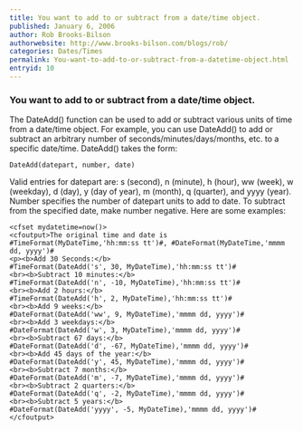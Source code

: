 ```yaml
---
title: You want to add to or subtract from a date/time object.
published: January 6, 2006
author: Rob Brooks-Bilson
authorwebsite: http://www.brooks-bilson.com/blogs/rob/
categories: Dates/Times
permalink: You-want-to-add-to-or-subtract-from-a-datetime-object.html
entryid: 10
---
```


<h3>You want to add to or subtract from a date/time object.</h3>

<p>
The DateAdd() function can be used to add or subtract various units of time from a date/time object.  For example, you can use DateAdd() to add or subtract an arbitrary number of seconds/minutes/days/months, etc. to a specific date/time.  DateAdd() takes the form:
</p>

<pre><code class="language-markup">DateAdd(datepart, number, date)
</code></pre>

<p>
Valid entries for datepart are: s (second), n (minute), h (hour), ww (week), w (weekday), d (day), y (day of year), m (month), q (quarter), and yyyy (year).  Number specifies the number of datepart units to add to date.  To subtract from the specified date, make number negative.  Here are some examples:
</p>

<pre><code class="language-markup">&lt;cfset mydatetime=now()&gt;
&lt;cfoutput&gt;The original time and date is 
#TimeFormat(MyDateTime,'hh:mm:ss tt')#, #DateFormat(MyDateTime,'mmmm dd, yyyy')#
&lt;p&gt;&lt;b&gt;Add 30 Seconds:&lt;/b&gt; 
#TimeFormat(DateAdd('s', 30, MyDateTime),'hh:mm:ss tt')#
&lt;br&gt;&lt;b&gt;Subtract 10 minutes:&lt;/b&gt; 
#TimeFormat(DateAdd('n', -10, MyDateTime),'hh:mm:ss tt')#
&lt;br&gt;&lt;b&gt;Add 2 hours:&lt;/b&gt; 
#TimeFormat(DateAdd('h', 2, MyDateTime),'hh:mm:ss tt')#
&lt;br&gt;&lt;b&gt;Add 9 weeks:&lt;/b&gt; 
#DateFormat(DateAdd('ww', 9, MyDateTime),'mmmm dd, yyyy')#
&lt;br&gt;&lt;b&gt;Add 3 weekdays:&lt;/b&gt; 
#DateFormat(DateAdd('w', 3, MyDateTime),'mmmm dd, yyyy')#
&lt;br&gt;&lt;b&gt;Subtract 67 days:&lt;/b&gt; 
#DateFormat(DateAdd('d', -67, MyDateTime),'mmmm dd, yyyy')#
&lt;br&gt;&lt;b&gt;Add 45 days of the year:&lt;/b&gt; 
#DateFormat(DateAdd('y', 45, MyDateTime),'mmmm dd, yyyy')#
&lt;br&gt;&lt;b&gt;Subtract 7 months:&lt;/b&gt; 
#DateFormat(DateAdd('m', -7, MyDateTime),'mmmm dd, yyyy')#
&lt;br&gt;&lt;b&gt;Subtract 2 quarters:&lt;/b&gt; 
#DateFormat(DateAdd('q', -2, MyDateTime),'mmmm dd, yyyy')#
&lt;br&gt;&lt;b&gt;Subtract 5 years:&lt;/b&gt; 
#DateFormat(DateAdd('yyyy', -5, MyDateTime),'mmmm dd, yyyy')#
&lt;/cfoutput&gt;
</code></pre>



